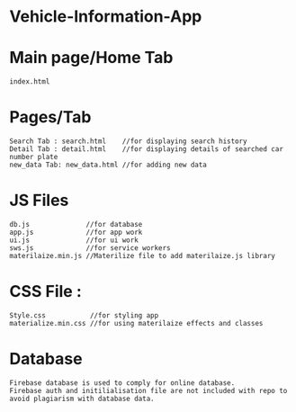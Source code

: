 # Vehicle-Information-App

# Main page/Home Tab
    index.html

# Pages/Tab
    Search Tab : search.html    //for displaying search history
    Detail Tab : detail.html    //for displaying details of searched car number plate
    new_data Tab: new_data.html //for adding new data

# JS Files 
    db.js              //for database
    app.js             //for app work
    ui.js              //for ui work
    sws.js             //for service workers
    materilaize.min.js //Materilize file to add materilaize.js library

# CSS File : 
    Style.css           //for styling app
    materialize.min.css //for using materilaize effects and classes
    
# Database
    Firebase database is used to comply for online database.
    Firebase auth and initilialisation file are not included with repo to avoid plagiarism with database data.
